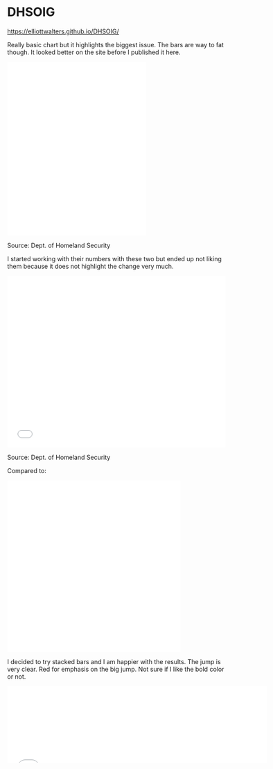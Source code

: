 # DHSOIG

https://elliottwalters.github.io/DHSOIG/

Really basic chart but it highlights the biggest issue. The bars are way to fat though. It looked better on the site before I published it here.

<iframe title="Border Crossings Jump" aria-label="Column Chart" src="//datawrapper.dwcdn.net/pA6Fa/1/" scrolling="no" frameborder="0" style="border: none;" width="320" height="400"></iframe>

Source: Dept. of Homeland Security

I started working with their numbers with these two but ended up not liking them because it does not highlight the change very much.

<iframe title="Breakdown of Apprehensions Oct 17 - May 18" aria-label="Interactive donut chart" id="datawrapper-chart-u1ouz" src="//datawrapper.dwcdn.net/u1ouz/1/" scrolling="no" frameborder="0" style="width: 0; min-width: 100% !important; border: none;" height="395"></iframe><script type="text/javascript">!function(){"use strict";window.addEventListener("message",function(a){if(void 0!==a.data["datawrapper-height"])for(var e in a.data["datawrapper-height"]){var t=document.getElementById("datawrapper-chart-"+e)||document.querySelector("iframe[src*='"+e+"']");t&&(t.style.height=a.data["datawrapper-height"][e]+"px")}})}();</script>

Source: Dept. of Homeland Security

Compared to:

<iframe title="Breakdown of Apprehensions Oct 17 - May 18" aria-label="Interactive donut chart" src="//datawrapper.dwcdn.net/u1ouz/1/" scrolling="no" frameborder="0" style="border: none;" width="400" height="395"></iframe>

I decided to try stacked bars and I am happier with the results. The jump is very clear. Red for emphasis on the big jump. Not sure if I like the bold color or not.

<iframe title="Change in Border Crossing&amp;nbsp; Apprehensions" aria-label="Stacked Bars" src="//datawrapper.dwcdn.net/mvLIq/1/" scrolling="no" frameborder="0" style="border: none;" width="600" height="176"></iframe>
